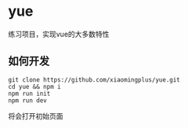 # yue

练习项目，实现vue的大多数特性


## 如何开发

    git clone https://github.com/xiaomingplus/yue.git
    cd yue && npm i
    npm run init
    npm run dev

将会打开初始页面